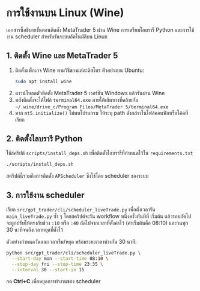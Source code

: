 # การใช้งานบน Linux (Wine)

เอกสารนี้อธิบายขั้นตอนติดตั้ง MetaTrader 5 ผ่าน Wine การเตรียมไลบรารี Python และการใช้งาน scheduler สำหรับรันระบบอัตโนมัติบน Linux

## 1. ติดตั้ง Wine และ MetaTrader 5

1. ติดตั้งแพ็กเกจ Wine ตามวิธีของแต่ละดิสโทร ตัวอย่างบน Ubuntu:
   ```bash
   sudo apt install wine
   ```
2. ดาวน์โหลดตัวติดตั้ง MetaTrader 5 เวอร์ชัน Windows แล้วรันผ่าน Wine
3. หลังติดตั้งจะได้ไฟล์ `terminal64.exe` ภายใต้เส้นทางที่คล้ายกับ
   `~/.wine/drive_c/Program Files/MetaTrader 5/terminal64.exe`
4. หาก `mt5.initialize()` ไม่พบโปรแกรม ให้ระบุ path ดังกล่าวในไฟล์คอนฟิกหรือโค้ดที่เรียก

## 2. ติดตั้งไลบรารี Python

ใช้สคริปต์ `scripts/install_deps.sh` เพื่อติดตั้งไลบรารีที่กำหนดไว้ใน `requirements.txt`

```bash
./scripts/install_deps.sh
```

สคริปต์นี้รวมถึงการติดตั้ง `APScheduler` ซึ่งใช้โดย scheduler ของระบบ

## 3. การใช้งาน scheduler

เรียก `src/gpt_trader/cli/scheduler_liveTrade.py` เพื่อตั้งเวลารัน
`main_liveTrade.py` ซ้ำ ๆ โดยสคริปต์จะรัน workflow หนึ่งครั้งทันทีที่
เริ่มต้น แล้วรอบถัดไปจะถูกปรับให้ตรงกับช่วง ``:10`` หรือ ``:40``
ถัดไปจากเวลาที่ตั้งค่าไว้ (ค่าเริ่มต้นคือ 08:10) และวนทุก 30 นาทีจนถึงเวลาหยุดที่ตั้งไว้

ตัวอย่างกำหนดวันและเวลาเริ่ม/หยุด พร้อมระยะเวลาห่างกัน 30 นาที:

```bash
python src/gpt_trader/cli/scheduler_liveTrade.py \
  --start-day mon --start-time 08:10 \
  --stop-day fri --stop-time 23:35 \
  --interval 30 --start-in 15
```

กด **Ctrl+C** เพื่อหยุดการทำงานของ scheduler
